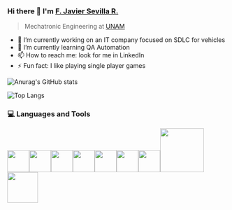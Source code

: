 ### Hi there 👋 I'm [F. Javier Sevilla R.](https://www.linkedin.com/in/fjavier-sevillar/)

> Mechatronic Engineering at [UNAM](https://www.unam.mx/)

- 🔭 I’m currently working on an IT company focused on SDLC for vehicles
- 🌱 I’m currently learning QA Automation
- 📫 How to reach me: look for me in LinkedIn
- ⚡ Fun fact: I like playing single player games

![Anurag's GitHub stats](https://github-readme-stats.vercel.app/api?username=SRJavier97&show_icons=true&theme=transparent)

![Top Langs](https://github-readme-stats.vercel.app/api/top-langs/?username=SRJavier97&layout=compact)

<div>
  <h3> 💻 Languages and Tools </h3>
  <p>
   <img src="https://download.logo.wine/logo/Java_(programming_language)/Java_(programming_language)-Logo.wine.png" width="50"><img src="https://media3.giphy.com/media/ln7z2eWriiQAllfVcn/200w.webp" width="50"><img src="https://i.giphy.com/media/LMt9638dO8dftAjtco/200.webp"   width="50"><img src="https://i.giphy.com/media/eNAsjO55tPbgaor7ma/200w.webp" width="50"><img src="https://i.giphy.com/media/IdyAQJVN2kVPNUrojM/200.webp" width="50"><img src="https://media3.giphy.com/media/kdFc8fubgS31b8DsVu/giphy.webp" width="50"><img src="https://media.giphy.com/media/SU2ic3wTfuC6JhD1lA/giphy.gif" width="50"><img src="https://media.giphy.com/media/kH1DBkPNyZPOk0BxrM/giphy.gif" width="100"><img src="https://media.giphy.com/media/SsCYf6DRFJrOpP0IoM/giphy.gif" width="70">
  <p>
</div> 

